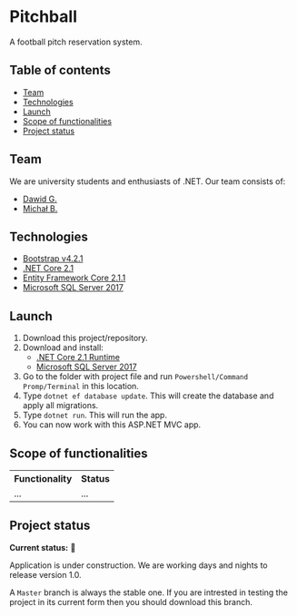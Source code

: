 # Pitchball
A football pitch reservation system.

## Table of contents
* [Team](#team)
* [Technologies](#technologies)
* [Launch](#launch)
* [Scope of functionalities](#scope-of-functionalities)
* [Project status](#project-status)

## Team
We are university students and enthusiasts of .NET.
Our team consists of:
* [Dawid G.](https://github.com/G00ryl)
* [Michał B.](https://github.com/MadTiger2409)

## Technologies
* [Bootstrap v4.2.1](https://getbootstrap.com/docs/4.2/getting-started/download/)
* [.NET Core 2.1](https://www.microsoft.com/net/download)
* [Entity Framework Core 2.1.1](https://docs.microsoft.com/en-us/ef/core/)
* [Microsoft SQL Server 2017](https://www.microsoft.com/en-us/sql-server/sql-server-2017)

## Launch
1. Download this project/repository.
2. Download and install:
   * [.NET Core 2.1 Runtime](https://www.microsoft.com/net/download)
   * [Microsoft SQL Server 2017](https://www.microsoft.com/en-us/sql-server/sql-server-2017)
3. Go to the folder with project file and run `Powershell/Command Promp/Terminal` in this location.
4. Type `dotnet ef database update`. This will create the database and apply all migrations.
5. Type `dotnet run`. This will run the app.
6. You can now work with this ASP.NET MVC app.

## Scope of functionalities
<table>
  <tr>
    <th>Functionality</th>
    <th>Status</th>
  </tr>
  
  <tr>
    <td>...</td>
    <td>...</td>
  </tr>
</table>

## Project status
**Current status:** :construction:

Application is under construction. We are working days and nights to release version 1.0.

A `Master` branch is always the stable one. If you are intrested in testing the project in its current form then you should download this branch.
